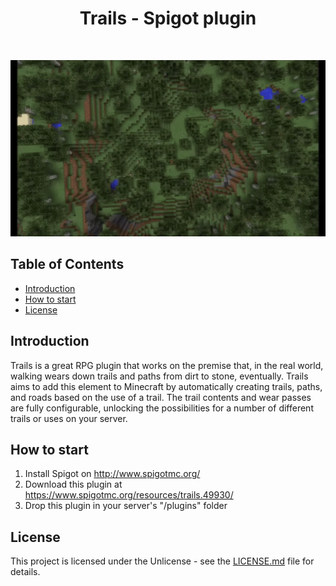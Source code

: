 <h1 align="center"> Trails - Spigot plugin </h1> <br>

<p align="center">
    <img src="./preview.gif" width="600" />
</p>

## Table of Contents

- [Introduction](#introduction)
- [How to start](#how-to-start)
- [License](#license)

## Introduction

Trails is a great RPG plugin that works on the premise that, in the real world, walking wears down trails and paths from dirt to stone, eventually. Trails aims to add this element to Minecraft by automatically creating trails, paths, and roads based on the use of a trail. The trail contents and wear passes are fully configurable, unlocking the possibilities for a number of different trails or uses on your server.

## How to start
1. Install Spigot on http://www.spigotmc.org/
2. Download this plugin at https://www.spigotmc.org/resources/trails.49930/
3. Drop this plugin in your server's "/plugins" folder

## License
This project is licensed under the Unlicense - see the [LICENSE.md](LICENSE.md) file for details.
